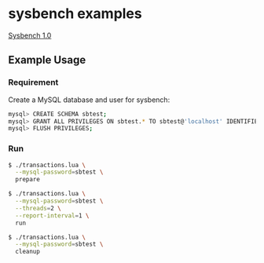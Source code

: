 # sysbench examples #

[Sysbench 1.0](https://github.com/akopytov/sysbench)

## Example Usage ##

### Requirement ###

Create a MySQL database and user for sysbench:

```bash
mysql> CREATE SCHEMA sbtest;
mysql> GRANT ALL PRIVILEGES ON sbtest.* TO sbtest@'localhost' IDENTIFIED BY 'sbtest';
mysql> FLUSH PRIVILEGES;
```

### Run ###

```bash
$ ./transactions.lua \
  --mysql-password=sbtest \
  prepare

$ ./transactions.lua \
  --mysql-password=sbtest \
  --threads=2 \
  --report-interval=1 \
  run

$ ./transactions.lua \
  --mysql-password=sbtest \
  cleanup
```
